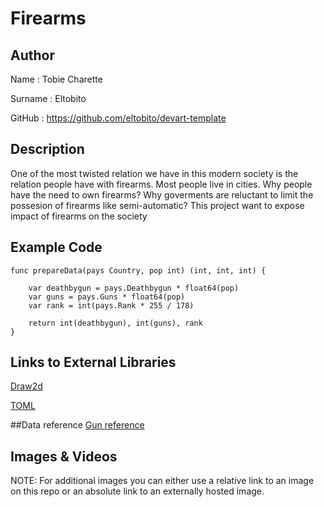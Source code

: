 # Firearms


## Author
Name : Tobie Charette

Surname : Eltobito

GitHub : https://github.com/eltobito/devart-template


## Description
One of the most twisted relation we have in this modern society is the relation people have with firearms.
Most people live in cities. Why people have the need to own firearms? Why goverments are reluctant to 
limit the possesion of firearms like semi-automatic? This project want to expose impact of firearms
on the society 



## Example Code

```
func prepareData(pays Country, pop int) (int, int, int) {

	var deathbygun = pays.Deathbygun * float64(pop)
	var guns = pays.Guns * float64(pop)
	var rank = int(pays.Rank * 255 / 178)

	return int(deathbygun), int(guns), rank
}
```
## Links to External Libraries

[Draw2d](https://code.google.com/p/draw2d/ "Draw2d")

[TOML](https://github.com/BurntSushi/toml "TOML")



##Data reference
[Gun reference](http://www.gunpolicy.org/fr/documents "Gun reference")

## Images & Videos
NOTE: For additional images you can either use a relative link to an image on this repo or an absolute link to an externally hosted image.




